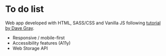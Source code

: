 # To do list

Web app developed with HTML, SASS/CSS and Vanilla JS following [tutorial by Dave Gray](https://www.youtube.com/watch?v=y51Cv4wnsPw).

* Responsive / mobile-first
* Accessibility features (A11y)
* Web Storage API

